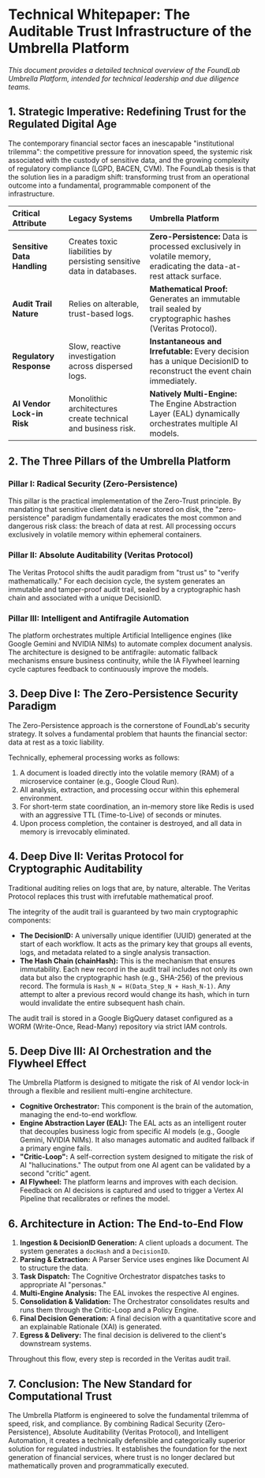 # Technical Whitepaper: The Auditable Trust Infrastructure of the Umbrella Platform

*This document provides a detailed technical overview of the FoundLab Umbrella Platform, intended for technical leadership and due diligence teams.*

## 1. Strategic Imperative: Redefining Trust for the Regulated Digital Age

The contemporary financial sector faces an inescapable "institutional trilemma": the competitive pressure for innovation speed, the systemic risk associated with the custody of sensitive data, and the growing complexity of regulatory compliance (LGPD, BACEN, CVM). The FoundLab thesis is that the solution lies in a paradigm shift: transforming trust from an operational outcome into a fundamental, programmable component of the infrastructure.

| Critical Attribute | Legacy Systems | Umbrella Platform |
| :--- | :--- | :--- |
| **Sensitive Data Handling** | Creates toxic liabilities by persisting sensitive data in databases. | **Zero-Persistence:** Data is processed exclusively in volatile memory, eradicating the data-at-rest attack surface. |
| **Audit Trail Nature** | Relies on alterable, trust-based logs. | **Mathematical Proof:** Generates an immutable trail sealed by cryptographic hashes (Veritas Protocol). |
| **Regulatory Response** | Slow, reactive investigation across dispersed logs. | **Instantaneous and Irrefutable:** Every decision has a unique DecisionID to reconstruct the event chain immediately. |
| **AI Vendor Lock-in Risk** | Monolithic architectures create technical and business risk. | **Natively Multi-Engine:** The Engine Abstraction Layer (EAL) dynamically orchestrates multiple AI models. |

## 2. The Three Pillars of the Umbrella Platform

### Pillar I: Radical Security (Zero-Persistence)
This pillar is the practical implementation of the Zero-Trust principle. By mandating that sensitive client data is never stored on disk, the "zero-persistence" paradigm fundamentally eradicates the most common and dangerous risk class: the breach of data at rest. All processing occurs exclusively in volatile memory within ephemeral containers.

### Pillar II: Absolute Auditability (Veritas Protocol)
The Veritas Protocol shifts the audit paradigm from "trust us" to "verify mathematically." For each decision cycle, the system generates an immutable and tamper-proof audit trail, sealed by a cryptographic hash chain and associated with a unique DecisionID.

### Pillar III: Intelligent and Antifragile Automation
The platform orchestrates multiple Artificial Intelligence engines (like Google Gemini and NVIDIA NIMs) to automate complex document analysis. The architecture is designed to be antifragile: automatic fallback mechanisms ensure business continuity, while the IA Flywheel learning cycle captures feedback to continuously improve the models.

## 3. Deep Dive I: The Zero-Persistence Security Paradigm

The Zero-Persistence approach is the cornerstone of FoundLab's security strategy. It solves a fundamental problem that haunts the financial sector: data at rest as a toxic liability.

Technically, ephemeral processing works as follows:
1.  A document is loaded directly into the volatile memory (RAM) of a microservice container (e.g., Google Cloud Run).
2.  All analysis, extraction, and processing occur within this ephemeral environment.
3.  For short-term state coordination, an in-memory store like Redis is used with an aggressive TTL (Time-to-Live) of seconds or minutes.
4.  Upon process completion, the container is destroyed, and all data in memory is irrevocably eliminated.

## 4. Deep Dive II: Veritas Protocol for Cryptographic Auditability

Traditional auditing relies on logs that are, by nature, alterable. The Veritas Protocol replaces this trust with irrefutable mathematical proof.

The integrity of the audit trail is guaranteed by two main cryptographic components:
*   **The DecisionID:** A universally unique identifier (UUID) generated at the start of each workflow. It acts as the primary key that groups all events, logs, and metadata related to a single analysis transaction.
*   **The Hash Chain (chainHash):** This is the mechanism that ensures immutability. Each new record in the audit trail includes not only its own data but also the cryptographic hash (e.g., SHA-256) of the previous record. The formula is `Hash_N = H(Data_Step_N + Hash_N-1)`. Any attempt to alter a previous record would change its hash, which in turn would invalidate the entire subsequent hash chain.

The audit trail is stored in a Google BigQuery dataset configured as a WORM (Write-Once, Read-Many) repository via strict IAM controls.

## 5. Deep Dive III: AI Orchestration and the Flywheel Effect

The Umbrella Platform is designed to mitigate the risk of AI vendor lock-in through a flexible and resilient multi-engine architecture.

*   **Cognitive Orchestrator:** This component is the brain of the automation, managing the end-to-end workflow.
*   **Engine Abstraction Layer (EAL):** The EAL acts as an intelligent router that decouples business logic from specific AI models (e.g., Google Gemini, NVIDIA NIMs). It also manages automatic and audited fallback if a primary engine fails.
*   **"Critic-Loop":** A self-correction system designed to mitigate the risk of AI "hallucinations." The output from one AI agent can be validated by a second "critic" agent.
*   **AI Flywheel:** The platform learns and improves with each decision. Feedback on AI decisions is captured and used to trigger a Vertex AI Pipeline that recalibrates or refines the model.

## 6. Architecture in Action: The End-to-End Flow

1.  **Ingestion & DecisionID Generation:** A client uploads a document. The system generates a `docHash` and a `DecisionID`.
2.  **Parsing & Extraction:** A Parser Service uses engines like Document AI to structure the data.
3.  **Task Dispatch:** The Cognitive Orchestrator dispatches tasks to appropriate AI "personas."
4.  **Multi-Engine Analysis:** The EAL invokes the respective AI engines.
5.  **Consolidation & Validation:** The Orchestrator consolidates results and runs them through the Critic-Loop and a Policy Engine.
6.  **Final Decision Generation:** A final decision with a quantitative score and an explainable Rationale (XAI) is generated.
7.  **Egress & Delivery:** The final decision is delivered to the client's downstream systems.

Throughout this flow, every step is recorded in the Veritas audit trail.

## 7. Conclusion: The New Standard for Computational Trust

The Umbrella Platform is engineered to solve the fundamental trilemma of speed, risk, and compliance. By combining Radical Security (Zero-Persistence), Absolute Auditability (Veritas Protocol), and Intelligent Automation, it creates a technically defensible and categorically superior solution for regulated industries. It establishes the foundation for the next generation of financial services, where trust is no longer declared but mathematically proven and programmatically executed.
